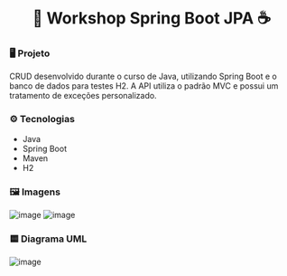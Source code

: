 <h1 align="center">🍃 Workshop Spring Boot JPA ☕</h1>

### 🖥️ Projeto

CRUD desenvolvido durante o curso de Java, utilizando Spring Boot e o banco de dados para testes H2. A API utiliza o padrão MVC e possui um tratamento de exceções personalizado.

### ⚙️ Tecnologias

- Java
- Spring Boot
- Maven
- H2

### 🖼️ Imagens
![image](https://github.com/HenriqueContini/workshop-springboot3-jpa/assets/81761545/76007b0d-ba8f-46fb-84dc-0b7bb848cda7)
![image](https://github.com/HenriqueContini/workshop-springboot3-jpa/assets/81761545/67cdb6af-92fa-4aad-b875-dba5a46a252b)

### 🟨 Diagrama UML
![image](https://github.com/HenriqueContini/workshop-springboot3-jpa/assets/81761545/4b3a1157-00de-462c-9696-1ea1d6491ab8)
